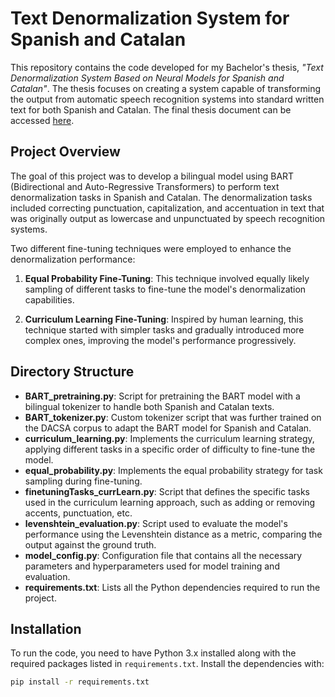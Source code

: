 # Text Denormalization System for Spanish and Catalan

This repository contains the code developed for my Bachelor's thesis, *"Text Denormalization System Based on Neural Models for Spanish and Catalan"*. The thesis focuses on creating a system capable of transforming the output from automatic speech recognition systems into standard written text for both Spanish and Catalan. The final thesis document can be accessed [here](https://drive.google.com/file/d/1hjIaqkOEBcWpmi3lam4CJ96m1GbrQf22/view).

## Project Overview

The goal of this project was to develop a bilingual model using BART (Bidirectional and Auto-Regressive Transformers) to perform text denormalization tasks in Spanish and Catalan. The denormalization tasks included correcting punctuation, capitalization, and accentuation in text that was originally output as lowercase and unpunctuated by speech recognition systems.

Two different fine-tuning techniques were employed to enhance the denormalization performance:

1. **Equal Probability Fine-Tuning**: This technique involved equally likely sampling of different tasks to fine-tune the model's denormalization capabilities.

2. **Curriculum Learning Fine-Tuning**: Inspired by human learning, this technique started with simpler tasks and gradually introduced more complex ones, improving the model's performance progressively.

## Directory Structure

- **BART_pretraining.py**: Script for pretraining the BART model with a bilingual tokenizer to handle both Spanish and Catalan texts.
- **BART_tokenizer.py**: Custom tokenizer script that was further trained on the DACSA corpus to adapt the BART model for Spanish and Catalan.
- **curriculum_learning.py**: Implements the curriculum learning strategy, applying different tasks in a specific order of difficulty to fine-tune the model.
- **equal_probability.py**: Implements the equal probability strategy for task sampling during fine-tuning.
- **finetuningTasks_currLearn.py**: Script that defines the specific tasks used in the curriculum learning approach, such as adding or removing accents, punctuation, etc.
- **levenshtein_evaluation.py**: Script used to evaluate the model's performance using the Levenshtein distance as a metric, comparing the output against the ground truth.
- **model_config.py**: Configuration file that contains all the necessary parameters and hyperparameters used for model training and evaluation.
- **requirements.txt**: Lists all the Python dependencies required to run the project.

## Installation

To run the code, you need to have Python 3.x installed along with the required packages listed in `requirements.txt`. Install the dependencies with:

```bash
pip install -r requirements.txt
```
